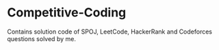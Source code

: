 Competitive-Coding
==================

Contains solution code of SPOJ, LeetCode, HackerRank and Codeforces questions solved by me.
